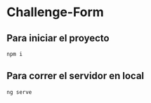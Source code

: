 # Challenge-Form

## Para iniciar el proyecto

```javascript
npm i
```

## Para correr el servidor en local

```javascript
ng serve
```
